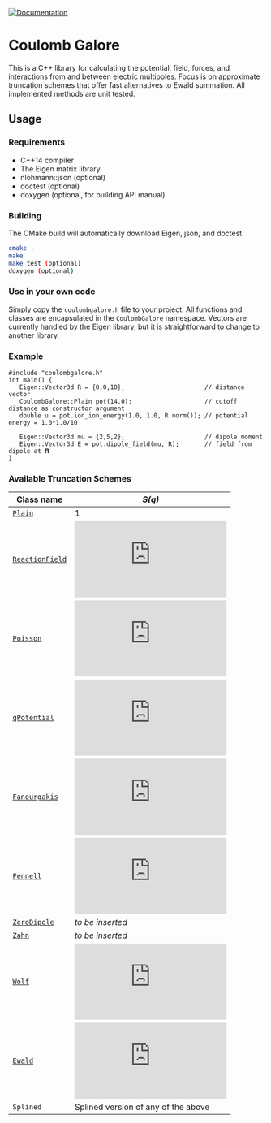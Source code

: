 [![Documentation](https://codedocs.xyz/mlund/coulombgalore.svg)](https://codedocs.xyz/mlund/coulombgalore/)

# Coulomb Galore

This is a C++ library for calculating the potential, field, forces, and interactions from and between electric multipoles.
Focus is on approximate truncation schemes that offer fast alternatives to Ewald summation. All implemented methods are unit tested.

## Usage

### Requirements

- C++14 compiler
- The Eigen matrix library
- nlohmann::json (optional)
- doctest (optional)
- doxygen (optional, for building API manual)

### Building

The CMake build will automatically download Eigen, json, and doctest.

~~~ bash
cmake .
make
make test (optional)
doxygen (optional)
~~~

### Use in your own code

Simply copy the `coulombgalore.h` file to your project. All functions and classes are encapsulated in the `CoulombGalore` namespace. Vectors are currently handled by the Eigen library, but it is straightforward to change to another library.

### Example

~~~{.cpp}
#include "coulombgalore.h"
int main() {
   Eigen::Vector3d R = {0,0,10};                      // distance vector
   CoulombGalore::Plain pot(14.0);                    // cutoff distance as constructor argument
   double u = pot.ion_ion_energy(1.0, 1.0, R.norm()); // potential energy = 1.0*1.0/10

   Eigen::Vector3d mu = {2,5,2};                      // dipole moment
   Eigen::Vector3d E = pot.dipole_field(mu, R);       // field from dipole at 𝐑
}
~~~

### Available Truncation Schemes

Class name                                      | _S(q)_
----------------------------------------------- | ------------------------
[`Plain`](http://doi.org/ctnnsj)                | 1
[`ReactionField`](http://doi.org/dbs99w)        | ![equation](https://latex.codecogs.com/svg.latex?1&plus;%5Cfrac%7B%5Cepsilon_%7BRF%7D-%5Cepsilon_r%7D%7B2%5Cepsilon_%7BRF%7D&plus;%5Cepsilon_r%7Dq%5E3-3%5Cfrac%7B%5Cepsilon_%7BRF%7D%7D%7B2%5Cepsilon_%7BRF%7D&plus;%5Cepsilon_r%7Dq)
[`Poisson`](http://doi.org/10/c5fr)             | ![equation](https://latex.codecogs.com/svg.latex?%281-%5Ctilde%7Bq%7D%29%5E%7BD&plus;1%7D%5Csum_%7Bc%3D0%7D%5E%7BC-1%7D%5Cfrac%7BC-c%7D%7BC%7D%7BD-1&plus;c%5Cchoose%20c%7D%5Ctilde%7Bq%7D%5Ec)
[`qPotential`](https://arxiv.org/abs/1904.10335)| ![equation](https://latex.codecogs.com/svg.latex?%5Cprod_%7Bn%3D1%7D%5E%7B%5Ctext%7Border%7D%7D%281-q%5En%29)
[`Fanourgakis`](http://doi.org/f639q5)          | ![equation](https://latex.codecogs.com/svg.latex?1-%5Cfrac%7B7%7D%7B4%7Dq&plus;%5Cfrac%7B21%7D%7B4%7Dq%5E5-7q%5E6&plus;%5Cfrac%7B5%7D%7B2%7Dq%5E7)
[`Fennell`](http://doi.org/10.1063/1.2206581)   | ![equation](https://latex.codecogs.com/svg.latex?%5Ctext%7Berfc%7D%28%5Calpha%20R_cq%29-q%5Ctext%7Berfc%7D%28%5Calpha%20R_c%29&plus;%28q-1%29q%5Cleft%28%5Ctext%7Berfc%7D%28%5Calpha%20R_c%29&plus;%5Cfrac%7B2%5Calpha%20R_c%7D%7B%5Csqrt%7B%5Cpi%7D%7D%5Ctext%7Bexp%7D%28-%5Calpha%5E2R_c%5E2%29%5Cright%29)
[`ZeroDipole`](http://doi.org/10.1063/1.3582791)| _to be inserted_
[`Zahn`](http://doi.org/10.1021/jp025949h)      | _to be inserted_
[`Wolf`](http://doi.org/cfcxdk)                 | ![equation](https://latex.codecogs.com/svg.latex?%5Ctext%7Berfc%7D%28%5Calpha%20R_cq%29-%5Ctext%7Berfc%7D%28%5Calpha%20R_c%29q)
[`Ewald`](http://doi.org/dgpdmc)                | ![equation](https://latex.codecogs.com/svg.latex?%5Cfrac%7B1%7D%7B2%7D%5Ctext%7Berfc%7D%5Cleft%28%5Calpha%20R_c%20q%20&plus;%20%5Cfrac%7B%5Ckappa%7D%7B2%5Calpha%7D%5Cright%29%5Ctext%7Bexp%7D%5Cleft%282%5Ckappa%20R_c%20q%5Cright%29%20&plus;%20%5Cfrac%7B1%7D%7B2%7D%5Ctext%7Berfc%7D%5Cleft%28%5Calpha%20R_c%20q%20-%20%5Cfrac%7B%5Ckappa%7D%7B2%5Calpha%7D%5Cright%29)
`Splined`                                       | Splined version of any of the above

